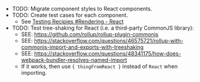 - TODO: Migrate component styles to React components.
- TODO: Create test cases for each component.
  - See [Testing Recipies #Rendering - React](https://reactjs.org/docs/testing-recipes.html#rendering)
- TODO: Test tree-shaking for React (i.e. a third-party CommonJS library):
  - SEE: https://github.com/rollup/rollup-plugin-commonjs
  - SEE: https://stackoverflow.com/questions/46575721/rollup-with-commonjs-import-and-exports-with-treeshaking
  - SEE: https://stackoverflow.com/questions/48341175/how-does-webpack-bundler-resolves-named-import
  - If it works, then use `{ thingFromReact }` instead of `React` when importing.